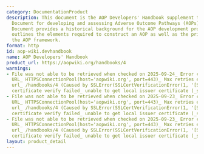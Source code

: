 ```yaml
---
category: DocumentationProduct
description: This document is the AOP Developers' Handbook supplement to the Guidance
  Document for developing and assessing Adverse Outcome Pathways (AOPs). The Guidance
  Document provides a historical background for the AOP development programme, and
  outlines the elements required to construct an AOP as well as the principles of
  the AOP framework.
format: http
id: aop-wiki.devhandbook
name: AOP Developers' Handbook
product_url: https://aopwiki.org/handbooks/4
warnings:
- File was not able to be retrieved when checked on 2025-09-24_ Error connecting to
  URL_ HTTPSConnectionPool(host='aopwiki.org', port=443)_ Max retries exceeded with
  url_ /handbooks/4 (Caused by SSLError(SSLCertVerificationError(1, '[SSL_ CERTIFICATE_VERIFY_FAILED]
  certificate verify failed_ unable to get local issuer certificate (_ssl.c_1000)')))
- File was not able to be retrieved when checked on 2025-09-23_ Error connecting to
  URL_ HTTPSConnectionPool(host='aopwiki.org', port=443)_ Max retries exceeded with
  url_ /handbooks/4 (Caused by SSLError(SSLCertVerificationError(1, '[SSL_ CERTIFICATE_VERIFY_FAILED]
  certificate verify failed_ unable to get local issuer certificate (_ssl.c_1000)')))
- File was not able to be retrieved when checked on 2025-09-23_ Error connecting to
  URL_ HTTPSConnectionPool(host='aopwiki.org', port=443)_ Max retries exceeded with
  url_ /handbooks/4 (Caused by SSLError(SSLCertVerificationError(1, '[SSL_ CERTIFICATE_VERIFY_FAILED]
  certificate verify failed_ unable to get local issuer certificate (_ssl.c_1017)')))
layout: product_detail
---
```


